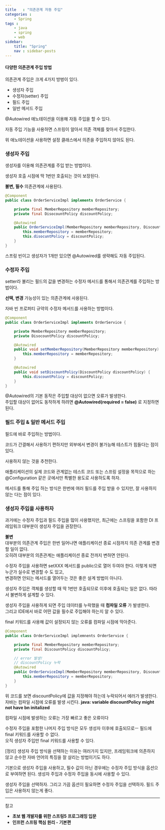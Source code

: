 ```yaml
---
title   : "의존관계 자동 주입"
categories : 
    - Spring
tags : 
    - java
    - spring
    - web
sidebar:
    title: "Spring"
    nav : sidebar-posts
--- 
```


#### 다양한 의존관계 주입 방법  

의존관계 주입은 크게 4가지 방벙이 있다.
- 생성자 주입
- 수정자(setter) 주입
- 필드 주입
- 일반 메서드 주입

@Autowired 애노테이션을 이용해 자동 주입을 할 수 있다.  

자동 주입 기능을 사용하면 스프링이 알아서 의존 객체를 찾아서 주입한다.  

위 애노테이션을 사용하면 설정 클래스에서 의존을 주입하지 않아도 된다.  

### 생성자 주입  
생성자를 이용해 의존관계를 주입 받는 방법이다.  

생성자 호출 시점에 딱 1번만 호출되는 것이 보장된다.  

__불변, 필수__ 의존관계에 사용된다.  

```java
@Component
public class OrderServiceImpl implements OrderService {

    private final MemberRepository memberRepository;
    private final DisocountPolicy discountPolicy;

    @Autowired
    public OrderServiceImpl(MemberRepository memberRepository, DiscountPolicy discountPolicy) {
        this.memberRepository = memberRepository;
        this.disocuntPolicy = discountPolicy;
    }
}
```  

스프링 빈이고 생성자가 1개만 있으면 @Autowired를 생략해도 자동 주입된다.  


### 수정자 주입  
setter라 불리는 필드의 값을 변경하는 수정자 메서드를 통해서 의존관계를 주입하는 방법이다.  

__선택, 변경__ 가능성이 있는 의존관계에 사용된다.  

자바 빈 프로퍼티 규약의 수정자 메서드를 사용하는 방법이다.  

```java
@Component
public class OrderServiceImpl implements OrderService {

    private MemberRepository memberRepository;
    private DisocountPolicy discountPolicy;

    @Autowired
    public void setMemberRepository(MemberRepository memberRepository) {
        this.memberRepository = memberRepository;
    }

    @Autowired
    public void setDiscountPolicy(DiscountPolicy discountPolicy) {
        this.discountPolicy = discountPolicy;
    }
}
```

@Autowired의 기본 동작은 주입할 대상이 없으면 오류가 발생한다.  
주입할 대상이 없어도 동작하게 하려면 __@Autowired(required = false)__ 로 지정하면 된다.  


### 필드 주입 & 일반 메서드 주입  
필드에 바로 주입하는 방법이다.  

코드가 간결해서 사용하기 편하지만 외부에서 변경이 불가능해 테스트가 힘들다는 점이 있다.  

사용하지 않는 것을 추천한다.  

애플리케이션의 실제 코드와 관계없는 테스트 코드 또는 스프링 설정을 목적으로 하는 @Configuration 같은 곳에서만 특별한 용도로 사용하도록 하자.  

메서드를 통해 주입 하는 방식은 한번에 여러 필드를 주입 받을 수 있지만, 잘 사용하지 않는 다는 점이 있다.



### 생성자 주입을 사용하자  

과거에는 수정자 주입과 필드 주입을 많이 사용했지만, 최근에는 스프링을 포함한 DI 프레임워크 대부분이 생성자 주입을 권장한다.  


__불변__  
대부분의 의존관계 주입은 한번 일어나면 애플리케이션 종료 시점까지 의존 관계를 변경할 일이 없다.  
오히려 대부분의 의존관계는 애플리케이션 종료 전까지 변하면 안된다.  

수정자 주입을 사용하면 setXXX 메서드를 public으로 열어 두여야 한다. 이렇게 되면 누군가 실수로 변경할 수 도 있고,  
변경하면 안되는 메서드를 열어두는 것은 좋은 설계 방법이 아니다.  

생성자 주입은 객체를 생성할 때 딱 1번만 호출되므로 이후에 호출되는 일은 없다. 따라서 불변하게 설계할 수 있다.  


생성자 주입을 사용하게 되면 주입 데이터를 누락했을 때 __컴파일 오류__ 가 발생한다.  
그리고 IDE에서 바로 어떤 값을 필수로 주입해야 하는지 알 수 있다.  

final 키워드를 사용해 값이 설정되지 않는 오류를 컴파일 시점에 막아준다.
```java
@Component
public class OrderServiceImpl implemnents OrderService {

    private final MemberRepository memberRepository;
    private final DiscountPolicy discountPolicy;

    // error 발생!
    // discountPolicy 누락
    @Autowired
    public OrderServiceImpl(MemberRepository memberRepository, DiscountPolicy discountPolicy) {
        this.memberRepository = memberRepository;
    }
}
```  
위 코드를 보면 discountPolicy에 값을 지정해야 하는데 누락되어서 에러가 발생한다.  
자바는 컴파일 시점에 오류를 발생 시킨다. __java: variable discountPolicy might not have bn initalized__  

컴파일 시점에 발생하는 오류는 가장 빠르고 좋은 오류이다  

수정자 주입을 포함한 나머지 주입 방식은 모두 생성자 이후에 호출되므로ㅡ 필드에 final 키워드를 사용할 수 없다.  
오직 생성자 주입만 final 키워드를 사용할 수 있다.  

[정리]
생성자 주입 방식을 선택하는 이유는 여러가지 있지만, 프레임워크에 의존하지 않고 순수한 자바 언어의 특징을 잘 살리는 방법이기도 하다.  

기본으로 생성자 주입을 사용하고, 필수 값이 아닌 경우에는 수정자 주입 방식을 옵션으로 부여하면 된다. 생성자 주입과 수정자 주입을 동시에 사용할 수 있다.  

생성자 주입을 선택하자. 그리고 가끔 옵션이 필요하면 수정자 주입을 선택하자. 필드 주입은 사용하지 않는게 좋다.

---

참고  
- __초보 웹 개발자를 위한 스프링5 프로그래밍 입문__
- __인프런 스프링 핵심 원리 - 기본편__

